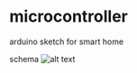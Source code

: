 # microcontroller
arduino sketch for smart home 

schema
![alt text](https://github.com/HumeniukR/microcontroller/blob/master/Detailed_schema.PNG?raw=true)
